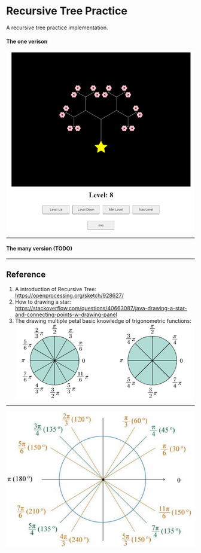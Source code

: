 # Recursive Tree Practice
A recursive tree practice implementation.   

#### The one verison
![version_one](/Images/verion_one.png)

---
#### The many version (TODO)

---
## Reference
1. A introduction of Recursive Tree: 
https://openprocessing.org/sketch/928627/
2. How to drawing a star: 
https://stackoverflow.com/questions/40663087/java-drawing-a-star-and-connecting-points-w-drawing-panel
3. The drawing multiple petal basic knowledge of trigonometric functions:
![reference1](/Images/multi_petal_reference1.png)
---
![reference2](/Images/multi_petal_reference2.jpg)